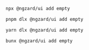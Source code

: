 ```bash tab="npm" copyButton
npx @ngzard/ui add empty
```

```bash tab="pnpm"
pnpm dlx @ngzard/ui add empty
```

```bash tab="yarn"
yarn dlx @ngzard/ui add empty
```

```bash tab="bun"
bunx @ngzard/ui add empty
```